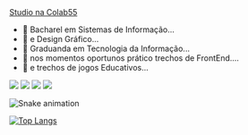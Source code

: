 <!-- COLAB55 STUDIO --><script async src="https://www.colab55.com/js/studio_embed.min.js"></script><a class="c55-widget" data-load="@trechosdecodigo" data-type="art" href="https://www.colab55.com/@trechosdecodigo">Studio na Colab55</a>

- 🌱 Bacharel em Sistemas de Informação...
- 🌱 e Design Gráfico...
- 🌱 Graduanda em Tecnologia da Informação...
- 🌱 nos momentos oportunos prático trechos de FrontEnd....
- 🌱 e trechos de jogos Educativos...
  


<div> 
  <a href="https://www.youtube.com/channel/UCfEsOEx_t6hiIms8HzttxOw/featured" target="_blank"><img src="https://img.shields.io/badge/YouTube-FF0000?style=for-the-badge&logo=youtube&logoColor=white" target="_blank"></a>
  <a href="https://www.instagram.com/trechosgame" target="_blank"><img src="https://img.shields.io/badge/-Instagram-%23E4405F?style=for-the-badge&logo=instagram&logoColor=white" target="_blank"></a>
  <a href="https://www.linkedin.com/in/debora-inocencio/" target="_blank"><img src="https://img.shields.io/badge/-LinkedIn-%230077B5?style=for-the-badge&logo=linkedin&logoColor=white" target="_blank"></a>
  <a href="https://www.behance.net/trechosgame" target="_blank"><img src="https://img.shields.io/badge/-Behance-blue?style=for-the-badge&logo=behance&logoColor=white"
target="_blank"></a>
  
  
 
</div>

![Snake animation](https://github.com/trechosgame/trechosgame/blob/output/github-contribution-grid-snake.svg)

[![Top Langs](https://github-readme-stats.vercel.app/api/top-langs/?username=trechosgame&langs_count=8)](https://github.com/trechosgame/github-readme-stats)






